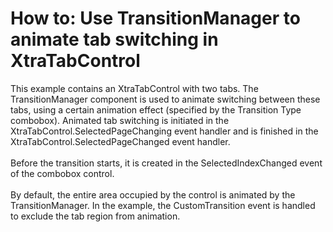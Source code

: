 # How to: Use TransitionManager to animate tab switching in XtraTabControl


This example contains an XtraTabControl with two tabs. The TransitionManager component is used to animate switching between these tabs, using a certain animation effect (specified by the Transition Type combobox). Animated tab switching is initiated in the XtraTabControl.SelectedPageChanging event handler and is finished in the XtraTabControl.SelectedPageChanged event handler.<br /><br />Before the transition starts, it is created in the SelectedIndexChanged event of the combobox control. <br /><br />By default, the entire area occupied by the control is animated by the TransitionManager. In the example, the CustomTransition event is handled to exclude the tab region from animation.

<br/>


